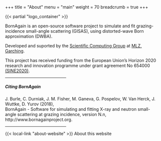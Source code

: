 +++
title = "About"
menu = "main"
weight = 70
breadcrumb = true
+++

<div class="container my-4">
{{< partial "logo_container" >}}
</div>

<div class="container page-download">
  <div class="row">
    <div class="col-lg-10 mx-auto mt-3 mb-2">
      <p class="lead">
        BornAgain is an open-source software project to simulate and fit grazing-incidence small-angle scattering (GISAS), using distorted-wave Born approximation (DWBA).</p>
      <p class="lead"> Developed and suported by the <a href="http://www.fz-juelich.de/jcns/EN/Leistungen/ScientificComputing/_node.html">Scientific Computing Group</a> at <a href="http://www.mlz-garching.de/">MLZ, Garching</a>.</p>
    </div>
  </div>
  <div class="row">
    <div class="col-lg-10 mx-auto mb-3">
      <p class="text-muted">
        This project has received funding from the European Union’s Horizon 2020 research and innovation programme under grant agreement 
        No 654000 <a href="http://www.sine2020.eu/">(SINE2020)</a>.
      </p>
    </div>
  </div>
  <hr style="max-width: 200px;">
  <div class="row">
    <div class="col-lg-10 mx-auto">
      <p class="lead"><h5> Citing BornAgain </h5></p>
      <p> J. Burle, C. Durniak, J. M. Fisher, M. Ganeva, G. Pospelov, W. Van Herck, J. Wuttke, D. Yurov (2018), <br>
BornAgain - Software for simulating and fitting X-ray and neutron small-angle scattering at grazing incidence, version N.n, http://www.bornagainproject.org.</p>
    </div>  
  </div>
  <hr style="max-width: 200px;">
  <div class="row">
    <div class="col-lg-10 mx-auto mt-5">
    <p>{{< local-link "about-website" >}} About this website</p>
    </div>  
  </div>
</div>



